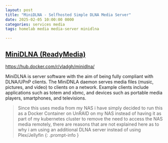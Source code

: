 ```yaml
---
layout: post
title: "MiniDLNA - Selfhosted Simple DLNA Media Server"
date: 2025-02-05 10:00:00 0000
categories: services media
tags: homelab media media-server minidlna

---
```


## [MiniDLNA (ReadyMedia)](https://wiki.archlinux.org/title/ReadyMedia)
https://hub.docker.com/r/vladgh/minidlna/

MiniDLNA is server software with the aim of being fully compliant with DLNA/UPnP clients. The MiniDNLA daemon serves media files (music, pictures, and video) to clients on a network. Example clients include applications such as totem and xbmc, and devices such as portable media players, smartphones, and televisions. 

> Since this uses media from my NAS i have simply decided to run this as a Docker Container on UnRAID on my NAS instead of having it as part of my kubernetes cluster to remove the need to access the NAS media remotely, there are reasons that are not explained here as to why i am using an additional DLNA server instead of using Plex/Jellyfin
{: .prompt-info }